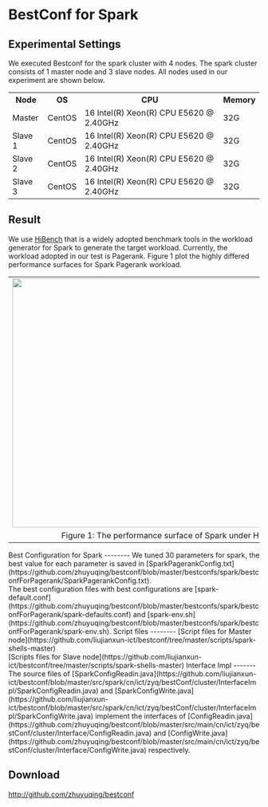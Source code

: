 BestConf for Spark
======================
Experimental Settings
-----------
We executed Bestconf for the spark cluster with 4 nodes. The spark cluster consists of 1 master node and 3 slave nodes. All nodes used in our experiment are shown below.
<div>
    <table border="0">
      <tr>
        <th>Node</th>
        <th>OS</th>
        <th>CPU</th>
        <th>Memory</th>
      </tr>
      <tr>
        <td>Master</td>
        <td>CentOS</td>
        <td>16 Intel(R) Xeon(R) CPU E5620 @ 2.40GHz</td>
        <td>32G</td>
      </tr>
      <tr>
       <td>Slave 1</td>
        <td>CentOS</td>
        <td>16 Intel(R) Xeon(R) CPU E5620 @ 2.40GHz</td>
        <td>32G</td>
      </tr>
      <tr>
        <td>Slave 2</td>
        <td>CentOS</td>
         <td>16 Intel(R) Xeon(R) CPU E5620 @ 2.40GHz</td>
        <td>32G</td>     
      </tr>
      <tr>
        <td>Slave 3</td>
        <td>CentOS</td>
        <td>16 Intel(R) Xeon(R) CPU E5620 @ 2.40GHz</td>
        <td>32G</td>
      </tr> 
    </table>
</div>

Result
-----------
We use [HiBench](https://github.com/intel-hadoop/HiBench) that is a widely adopted benchmark tools in the workload generator for Spark to generate the target workload. Currently, the workload adopted in our test is Pagerank. Figure 1 plot the highly differed performance surfaces for Spark Pagerank workload.
<div>
<table border="0" cellspacing="0" cellpadding="0" frame=void rows=none cols=none rules=none>
<tr border="0">
<td border="0">
<img src="https://github.com/liujianxun-ict/bestconf/blob/master/pics/spark-pagerank.jpg" width = "800" height = "500" align=center />
</td>
</tr>
<tr border="0">
<td border="0" align=center>
Figure 1: The performance surface of Spark under Hibench-Pagerank workload
</td>
</tr>
</table>
</div>
Best Configuration for Spark
--------
We tuned 30 parameters for spark, the best value for each parameter is saved in [SparkPagerankConfig.txt](https://github.com/zhuyuqing/bestconf/blob/master/bestconfs/spark/bestconfForPagerank/SparkPagerankConfig.txt).<br>
The best configuration files with best configurations are [spark-default.conf](https://github.com/zhuyuqing/bestconf/blob/master/bestconfs/spark/bestconfForPagerank/spark-defaults.conf) and [spark-env.sh](https://github.com/zhuyuqing/bestconf/blob/master/bestconfs/spark/bestconfForPagerank/spark-env.sh).
Script files
--------
[Script files for Master node](https://github.com/liujianxun-ict/bestconf/tree/master/scripts/spark-shells-master)<br>
[Scripts files for Slave node](https://github.com/liujianxun-ict/bestconf/tree/master/scripts/spark-shells-master)
Interface Impl
-------
The source files of [SparkConfigReadin.java](https://github.com/liujianxun-ict/bestconf/blob/master/src/spark/cn/ict/zyq/bestConf/cluster/InterfaceImpl/SparkConfigReadin.java) and [SparkConfigWrite.java](https://github.com/liujianxun-ict/bestconf/blob/master/src/spark/cn/ict/zyq/bestConf/cluster/InterfaceImpl/SparkConfigWrite.java) implement the interfaces of [ConfigReadin.java](https://github.com/zhuyuqing/bestconf/blob/master/src/main/cn/ict/zyq/bestConf/cluster/Interface/ConfigReadin.java) and [ConfigWrite.java](https://github.com/zhuyuqing/bestconf/blob/master/src/main/cn/ict/zyq/bestConf/cluster/Interface/ConfigWrite.java) respectively.  

Download 
-------

http://github.com/zhuyuqing/bestconf

